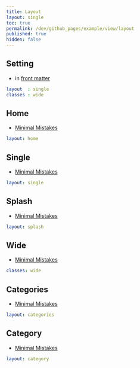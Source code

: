 ```yaml
---
title: Layout
layout: single
toc: true
permalink: /dev/github_pages/example/view/layout
published: true
hidden: false
---
```




## Setting

- in [front matter](/dev/github_pages/example/view/front_matter)

```yml
layout  : single
classes : wide
```



## Home

- [Minimal Mistakes](https://mmistakes.github.io/minimal-mistakes/docs/layouts/#home-page-layout)

```yml
layout: home
```



## Single

- [Minimal Mistakes](https://mmistakes.github.io/minimal-mistakes/docs/layouts/#single-layout)

```yml
layout: single
```



## Splash

- [Minimal Mistakes](https://mmistakes.github.io/minimal-mistakes/docs/layouts/#splash-page-layout)

```yml
layout: splash
```



## Wide

- [Minimal Mistakes](https://mmistakes.github.io/minimal-mistakes/docs/layouts/#wide-page)

```yml
classes: wide
```



## Categories

- [Minimal Mistakes](https://mmistakes.github.io/minimal-mistakes/docs/layouts/#layout-categories)

```yml
layout: categories
```



## Category

- [Minimal Mistakes](https://mmistakes.github.io/minimal-mistakes/docs/layouts/#layout-category)

```yml
layout: category
```

